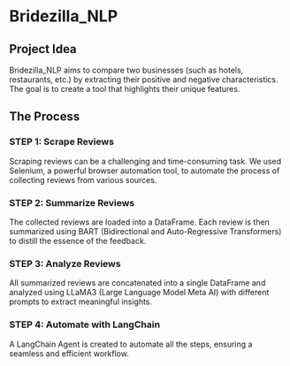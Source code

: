 # Bridezilla_NLP

## Project Idea
Bridezilla_NLP aims to compare two businesses (such as hotels, restaurants, etc.) by extracting their positive and negative characteristics. The goal is to create a tool that highlights their unique features.

## The Process
### STEP 1: Scrape Reviews
Scraping reviews can be a challenging and time-consuming task. We used Selenium, a powerful browser automation tool, to automate the process of collecting reviews from various sources.

### STEP 2: Summarize Reviews
The collected reviews are loaded into a DataFrame. Each review is then summarized using BART (Bidirectional and Auto-Regressive Transformers) to distill the essence of the feedback.

### STEP 3: Analyze Reviews
All summarized reviews are concatenated into a single DataFrame and analyzed using LLaMA3 (Large Language Model Meta AI) with different prompts to extract meaningful insights.

### STEP 4: Automate with LangChain
A LangChain Agent is created to automate all the steps, ensuring a seamless and efficient workflow.
